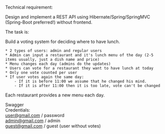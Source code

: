Technical requirement:

Design and implement a REST API using Hibernate/Spring/SpringMVC (Spring-Boot preferred!) without frontend.

The task is:

Build a voting system for deciding where to have lunch.

    * 2 types of users: admin and regular users
    * Admin can input a restaurant and it's lunch menu of the day (2-5 items usually, just a dish name and price)
    * Menu changes each day (admins do the updates)
    * Users can vote for a restaurant they want to have lunch at today
    * Only one vote counted per user
    * If user votes again the same day:
        - If it is before 11:00 we assume that he changed his mind.
        - If it is after 11:00 then it is too late, vote can't be changed

Each restaurant provides a new menu each day.

<a>Swagger</a><br>
Credentials:<br>
user@gmail.com / password<br>
admin@gmail.com / admin<br>
guest@gmail.com / guest (user without votes)